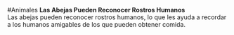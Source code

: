 #Animales
**Las Abejas Pueden Reconocer Rostros Humanos**  
Las abejas pueden reconocer rostros humanos, lo que les ayuda a recordar a los humanos amigables de los que pueden obtener comida.